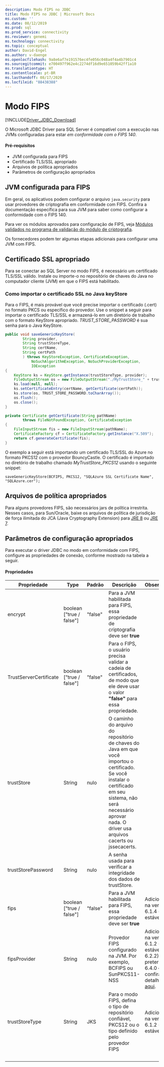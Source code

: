 ```yaml
---
description: Modo FIPS no JDBC
title: Modo FIPS no JDBC | Microsoft Docs
ms.custom: ''
ms.date: 08/12/2019
ms.prod: sql
ms.prod_service: connectivity
ms.reviewer: genemi
ms.technology: connectivity
ms.topic: conceptual
author: David-Engel
ms.author: v-daenge
ms.openlocfilehash: 9a8e6af7e191576ec4fe056c048a4f4a4b7901c4
ms.sourcegitcommit: e700497f962e4c2274df16d9e651059b42ff1a10
ms.translationtype: HT
ms.contentlocale: pt-BR
ms.lasthandoff: 08/17/2020
ms.locfileid: "88438388"
---
```

# <a name="fips-mode"></a>Modo FIPS

[!INCLUDE[Driver_JDBC_Download](../../includes/driver_jdbc_download.md)]

O Microsoft JDBC Driver para SQL Server é compatível com a execução nas JVMs configuradas para estar *em conformidade com o FIPS 140*.

#### <a name="prerequisites"></a>Pré-requisitos

- JVM configurada para FIPS
- Certificado TLS/SSL apropriado
- Arquivos de política apropriados
- Parâmetros de configuração apropriados

## <a name="fips-configured-jvm"></a>JVM configurada para FIPS

Em geral, os aplicativos podem configurar o arquivo `java.security` para usar provedores de criptografia em conformidade com FIPS. Confira a documentação específica para sua JVM para saber como configurar a conformidade com o FIPS 140.

Para ver os módulos aprovados para configuração de FIPS, veja [Módulos validados no programa de validação do módulo de criptografia](https://csrc.nist.gov/Projects/cryptographic-module-validation-program/Validated-Modules).

Os fornecedores podem ter algumas etapas adicionais para configurar uma JVM com FIPS.

## <a name="appropriate-ssl-certificate"></a>Certificado SSL apropriado
Para se conectar ao SQL Server no modo FIPS, é necessário um certificado TLS/SSL válido. Instale ou importe-o no repositório de chaves do Java no computador cliente (JVM) em que o FIPS está habilitado.

### <a name="importing-ssl-certificate-in-java-keystore"></a>Como importar o certificado SSL no Java keyStore
Para o FIPS, é mais provável que você precise importar o certificado (.cert) no formato PKCS ou específico do provedor.
Use o snippet a seguir para importar o certificado TLS/SSL e armazená-lo em um diretório de trabalho com o formato KeyStore apropriado. _TRUST\_STORE\_PASSWORD_ é sua senha para o Java KeyStore.

```java
public void saveGenericKeyStore(
        String provider,
        String trustStoreType,
        String certName,
        String certPath
        ) throws KeyStoreException, CertificateException,
            NoSuchAlgorithmException, NoSuchProviderException,
            IOException
{
    KeyStore ks = KeyStore.getInstance(trustStoreType, provider);
    FileOutputStream os = new FileOutputStream("./MyTrustStore_" + trustStoreType);
    ks.load(null, null);
    ks.setCertificateEntry(certName, getCertificate(certPath));
    ks.store(os, TRUST_STORE_PASSWORD.toCharArray());
    os.flush();
    os.close();
}

private Certificate getCertificate(String pathName)
        throws FileNotFoundException, CertificateException
{
    FileInputStream fis = new FileInputStream(pathName);
    CertificateFactory cf = CertificateFactory.getInstance("X.509");
    return cf.generateCertificate(fis);
}
```

O exemplo a seguir está importando um certificado TLS/SSL do Azure no formato PKCS12 com o provedor BouncyCastle. O certificado é importado no diretório de trabalho chamado _MyTrustStore\_PKCS12_ usando o seguinte snippet:

`saveGenericKeyStore(BCFIPS, PKCS12, "SQLAzure SSL Certificate Name", "SQLAzure.cer");`

## <a name="appropriate-policy-files"></a>Arquivos de política apropriados
Para alguns provedores FIPS, são necessários jars de política irrestrita. Nesses casos, para Sun/Oracle, baixe os arquivos de política de jurisdição de força ilimitada do JCA (Java Cryptography Extension) para [JRE 8](https://www.oracle.com/technetwork/java/javase/downloads/jce8-download-2133166.html) ou [JRE 7](https://www.oracle.com/technetwork/java/javase/downloads/jce-7-download-432124.html). 

## <a name="appropriate-configuration-parameters"></a>Parâmetros de configuração apropriados
Para executar o driver JDBC no modo em conformidade com FIPS, configure as propriedades de conexão, conforme mostrado na tabela a seguir. 

#### <a name="properties"></a>Propriedades 

|Propriedade|Type|Padrão|Descrição|Observações|
|---|---|---|---|---|
|encrypt|boolean ["true / false"]|"false"|Para a JVM habilitada para FIPS, essa propriedade de criptografia deve ser **true**||
|TrustServerCertificate|boolean ["true / false"]|"false"|Para o FIPS, o usuário precisa validar a cadeia de certificados, de modo que ele deve usar o valor **"false"** para essa propriedade. ||
|trustStore|String|nulo|O caminho do arquivo do repositório de chaves do Java em que você importou o certificado. Se você instalar o certificado em seu sistema, não será necessário aprovar nada. O driver usa arquivos cacerts ou jssecacerts.||
|trustStorePassword|String|nulo|A senha usada para verificar a integridade dos dados de trustStore.||
|fips|boolean ["true / false"]|"false"|Para a JVM habilitada para FIPS, essa propriedade deve ser **true**|Adicionada na versão 6.1.4 (versão estável 6.2.2)||
|fipsProvider|String|nulo|Provedor FIPS configurado na JVM. Por exemplo, BCFIPS ou SunPKCS11-NSS |Adicionada na versão 6.1.2 (versão estável 6.2.2), preterida na 6.4.0 – confira os detalhes [aqui](https://github.com/Microsoft/mssql-jdbc/pull/460).|
|trustStoreType|String|JKS|Para o modo FIPS, defina o tipo de repositório confiável, PKCS12 ou o tipo definido pelo provedor FIPS |Adicionada na versão 6.1.2 (versão estável 6.2.2)||
| &nbsp; | &nbsp; | &nbsp; | &nbsp; | &nbsp; |
